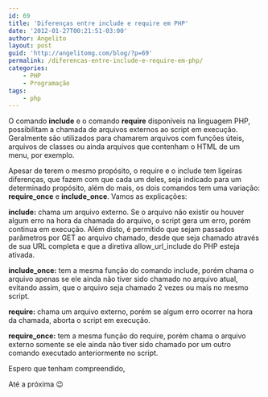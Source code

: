 ```yaml
---
id: 69
title: 'Diferenças entre include e require em PHP'
date: '2012-01-27T00:21:51-03:00'
author: Angelito
layout: post
guid: 'http://angelitomg.com/blog/?p=69'
permalink: /diferencas-entre-include-e-require-em-php/
categories:
    - PHP
    - Programação
tags:
    - php
---
```


O comando **include** e o comando **require** disponíveis na linguagem PHP, possibilitam a chamada de arquivos externos ao script em execução. Geralmente são utilizados para chamarem arquivos com funções úteis, arquivos de classes ou ainda arquivos que contenham o HTML de um menu, por exemplo.

Apesar de terem o mesmo propósito, o require e o include tem ligeiras diferenças, que fazem com que cada um deles, seja indicado para um determinado propósito, além do mais, os dois comandos tem uma variação: **require\_once** e **include\_once**. Vamos as explicações:

**include:** chama um arquivo externo. Se o arquivo não existir ou houver algum erro na hora da chamada do arquivo, o script gera um erro, porém continua em execução. Além disto, é permitido que sejam passados parâmetros por GET ao arquivo chamado, desde que seja chamado através de sua URL completa e que a diretiva allow\_url\_include do PHP esteja ativada.

**include\_once:** tem a mesma função do comando include, porém chama o arquivo apenas se ele ainda não tiver sido chamado no arquivo atual, evitando assim, que o arquivo seja chamado 2 vezes ou mais no mesmo script.

**require:** chama um arquivo externo, porém se algum erro ocorrer na hora da chamada, aborta o script em execução.

**require\_once:** tem a mesma função do require, porém chama o arquivo externo somente se ele ainda não tiver sido chamado por um outro comando executado anteriormente no script.

Espero que tenham compreendido,

Até a próxima 😉